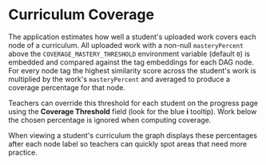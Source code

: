 # Curriculum Coverage

The application estimates how well a student's uploaded work covers each node of a curriculum.
All uploaded work with a non-null `masteryPercent` above the
`COVERAGE_MASTERY_THRESHOLD` environment variable (default `0`) is embedded and compared
against the tag embeddings for each DAG node. For every node tag the highest
similarity score across the student's work is multiplied by the work's
`masteryPercent` and averaged to produce a coverage percentage for that node.

Teachers can override this threshold for each student on the progress page using
the **Coverage Threshold** field (look for the blue **i** tooltip). Work below
the chosen percentage is ignored when computing coverage.

When viewing a student's curriculum the graph displays these percentages after
each node label so teachers can quickly spot areas that need more practice.
